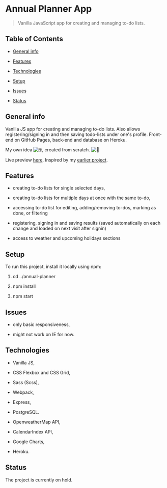 # Annual Planner App

> Vanilla JavaScript app for creating and managing to-do lists.

## Table of Contents

- [General info](#general-info)

- [Features](#features)

- [Technologies](#technologies)

- [Setup](#setup)

- [Issues](#issues)

- [Status](#status)

## General info

Vanilla JS app for creating and managing to-do lists. Also allows registering/signing in and then saving todo-lists under one's profile. Front-end on GitHub Pages, back-end and database on Heroku.

My own idea  ![🤓](https://mail.google.com/mail/e/1f913), created from scratch.  ![🔨](https://mail.google.com/mail/e/1f528)

Live preview [here](https://suavek85.github.io/Annual-Planner/). Inspired by my [earlier project](https://suavek85.github.io/Weekly-Planner-Extra/).

## Features

- creating to-do lists for single selected days,

- creating to-do lists for multiple days at once with the same to-do,

- accessing to-do list for editing, adding/removing to-dos, marking as done, or filtering

- registering, signing in and saving results (saved automatically on each change and loaded on next visit after signin)

- access to weather and upcoming holidays sections

## Setup

To run this project, install it locally using npm:

1. cd ../annual-planner

2. npm install

3. npm start

## Issues

 - only basic responsiveness,
 
 - might not work on IE for now.

## Technologies

- Vanilla JS,

- CSS Flexbox and CSS Grid,

- Sass (Scss),

- Webpack,

- Express,

- PostgreSQL.

- OpenweatherMap API,

- CalendarIndex API,

- Google Charts,

- Heroku.

## Status

The project is currently on hold.



